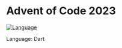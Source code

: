 # Advent of Code 2023

[![Language](https://img.shields.io/badge/language-Dart-blue.svg)](https://dart.dev)

Language: Dart
